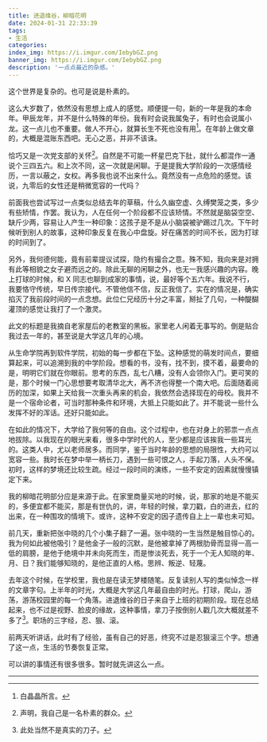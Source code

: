```yaml
---
title: 进退维谷，柳暗花明
date: 2024-01-31 22:33:39
tags:
- 生活
categories:
index_img: https://i.imgur.com/IebybGZ.png
banner_img: https://i.imgur.com/IebybGZ.png
description: '一点点最近的杂感。'
---
```


这个世界是复杂的。也可是说是朴素的。

这么大岁数了，依然没有思想上成人的感觉。顺便提一句，新的一年是我的本命年。甲辰龙年，并不是什么特殊的年份。我有时会说我属兔子，有时也会说属小龙。这一点儿也不重要。做人不开心，就算长生不死也没有用[^1]。在年龄上做文章的，大概是混账东西吧。无心之恶，并非不该诛。

恰巧又是一次党支部的关怀[^2]。自然是不可能一杯星巴克下肚，就什么都混作一通说个三四五六。和上次不同，这一次就是闲聊。于是提我大学阶段的一次感情经历，一言以蔽之，女权。再多我也说不出来什么。竟然没有一点危险的感觉。该说，九零后的女性还是稍微宽容的一代吗？

前面我也尝试写过一点类似总结去年的草稿，什么久幽空虚、久缚樊笼之类，多少有些矫情，作罢。我认为，人在任何一个阶段都不应该矫情。不然就是脑袋空空、缺斤少两，容易让人产生一种印象：这孩子是不是从小脑袋被驴踢过几次。下午时候听到别人的故事，这种印象反复在我心中盘旋。好在痛苦的时间不长，因为打球的时间到了。

另外，我何德何能，竟有前辈提议试探，隐约有撮合之意。殊不知，我向来是对拥有此等相貌之女子避而远之的。除此无聊的闲聊之外，也无一我感兴趣的内容。晚上打球的时候，和 X 同志也聊到成家的事情，说，最好等个五六年。我说不行，我要恪守传统，早日传宗接代。不管他信不信，反正我信了。实在的情况是，确实掐灭了我前段时间的一点念想。此位仁兄经历十分之丰富，掰扯了几句，一种醍醐灌顶的感觉让我打了一个激灵。

此文的标题是我摘自老家屋后的老教室的黑板。家里老人闲着无事写的。倒是贴合我过去一年的，甚至说是大学这几年的心境。

从生命学院再到软件学院，初始的每一步都在下坠。这种感觉的萌发时间点，要细算起来，可以追溯到我的中学阶段。想看的书，没有，找不到，摸不着，最要命的是，明明它们就在你眼前。思考的东西，乱七八糟，没有人会领你入门。更可笑的是，那个时候一门心思想要考取清华北大，再不济也得整一个南大吧。后面随着阅历的加深，如果上天给我一次重头再来的机会，我依然会选择现在的母校。我并不是一个宿命论者，可当时那种条件和环境，大抵上只能如此了。并不能说一些什么发挥不好的浑话。还好只能如此。

在如此的情况下，大学给了我何等的自由。这个过程中，也在对身上的邪祟一点点地拔除。以我现在的眼光来看，很多中学时代的人，至少都是应该挨我一些耳光的。这类人中，尤以老师居多。而同学，鉴于当时年龄的思想的局限性，大约可以宽容一些。我时长在梦中举一柄长刀，遇到一些可恨之人，手起刀落，人头不保。初时，这样的梦境还比较生疏。经过一段时间的演练，一些不安定的因素就慢慢镇定下来。

我的柳暗花明部分应是来源于此。在家里商量买地的时候，说，那家的地是不能买的，多便宜都不能买，那是有世仇的，讲，年轻的时候，拿刀戳，白的进去，红的出来，在一种围攻的情境下。或许，这种不安定的因子遗传自上上一辈也未可知。

前几天，重新把张中晓的几个小集子翻了一遍。张中晓的一生当然是触目惊心的。我为何如此被他吸引？是他金子一般的沉默，是他被拿掉了两根肋骨而显得一高一低的肩膀，是他于绝境中并未向死而生，而是惨淡死去，死于一个无人知晓的年、月、日？我们能够知晓的，是他正直的人格。思辨、叛逆、轻蔑。

去年这个时候，在学校里，我也是在读无梦楼随笔。反复读别人写的类似悼念一样的文章字句。上半年的时光，大概是大学这几年最自由的时光。打球，爬山，游荡，游荡校园里的每一个角落。进退维谷的日子来自于上班的初期阶段。现在总结起来，也不过是视野、脸皮的缘故，这种事情，拿刀子按倒别人戳几次大概就差不多了[^3]。职场的三字经，忍、狠、滚。

前两天听讲话，此时有了经验，虽有自己的好恶，终究不过是忍狠滚三个字。想通了这一点，生活的节奏恢复正常。

可以讲的事情还有很多很多。暂时就先讲这么一点。

----------

[^1]: 白晶晶所言。  
[^2]: 声明，我自己是一名朴素的群众。  
[^3]: 此处当然不是真实的刀子。


